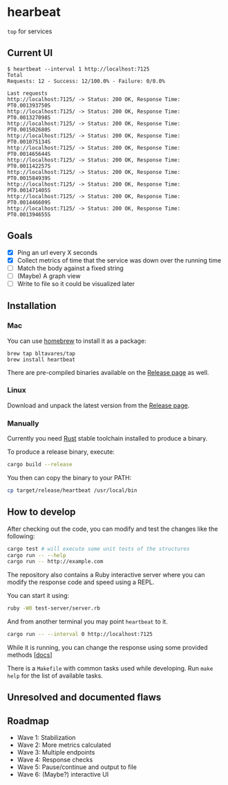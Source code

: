 # hearbeat

`top` for services

## Current UI

```
$ heartbeat --interval 1 http://localhost:7125
Total
Requests: 12 - Success: 12/100.0% - Failure: 0/0.0%

Last requests
http://localhost:7125/ -> Status: 200 OK, Response Time: PT0.001393750S
http://localhost:7125/ -> Status: 200 OK, Response Time: PT0.001327098S
http://localhost:7125/ -> Status: 200 OK, Response Time: PT0.001502680S
http://localhost:7125/ -> Status: 200 OK, Response Time: PT0.001075134S
http://localhost:7125/ -> Status: 200 OK, Response Time: PT0.001465644S
http://localhost:7125/ -> Status: 200 OK, Response Time: PT0.001142257S
http://localhost:7125/ -> Status: 200 OK, Response Time: PT0.001584939S
http://localhost:7125/ -> Status: 200 OK, Response Time: PT0.001471405S
http://localhost:7125/ -> Status: 200 OK, Response Time: PT0.001446609S
http://localhost:7125/ -> Status: 200 OK, Response Time: PT0.001394655S
```

## Goals

- [x] Ping an url every X seconds
- [x] Collect metrics of time that the service was down over the running time
- [ ] Match the body against a fixed string
- [ ] (Maybe) A graph view
- [ ] Write to file so it could be visualized later

## Installation

### Mac

You can use [homebrew](http://brew.sh/) to install it as a package:

```
brew tap bltavares/tap
brew install heartbeat
```

There are pre-compiled binaries available on the [Release page](https://github.com/bltavares/heartbeat/releases) as well.

### Linux

Download and unpack the latest version from the [Release page](https://github.com/bltavares/heartbeat/releases).

### Manually

Currently you need [Rust](https://www.rust-lang.org/) stable toolchain installed to produce a binary.

To produce a release binary, execute:

```bash
cargo build --release
```

You then can copy the binary to your PATH:

```bash
cp target/release/heartbeat /usr/local/bin
```

## How to develop

After checking out the code, you can modify and test the changes like the following:

```bash
cargo test # will execute some unit tests of the structures
cargo run -- --help
cargo run -- http://example.com
```

The repository also contains a Ruby interactive server where you can modify the response code and speed using a REPL.

You can start it using:

```bash
ruby -W0 test-server/server.rb
```

And from another terminal you may point `heartbeat` to it.

```bash
cargo run -- --interval 0 http://localhost:7125
```

While it is running, you can change the response using some provided methods [[docs](./test-server/README.md)]

There is a `Makefile` with common tasks used while developing.
Run `make help` for the list of available tasks.

## Unresolved and documented flaws

## Roadmap

- Wave 1: Stabilization
- Wave 2: More metrics calculated
- Wave 3: Multiple endpoints
- Wave 4: Response checks
- Wave 5: Pause/continue and output to file
- Wave 6: (Maybe?) interactive UI
